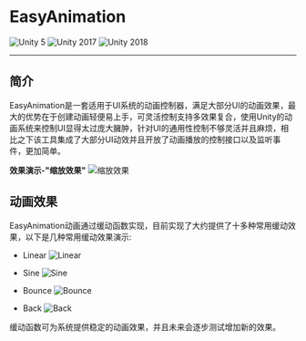 # EasyAnimation

![Unity 5][1] ![Unity 2017][2] ![Unity 2018][3]

---

## 简介

EasyAnimation是一套适用于UI系统的动画控制器，满足大部分UI的动画效果，最大的优势在于创建动画轻便易上手，可灵活控制支持多效果复合，使用Unity的动画系统来控制UI显得太过庞大臃肿，针对UI的通用性控制不够灵活并且麻烦，相比之下该工具集成了大部分UI动效并且开放了动画播放的控制接口以及监听事件，更加简单。

**效果演示-"缩放效果"**
![缩放效果][4]

## 动画效果

EasyAnimation动画通过缓动函数实现，目前实现了大约提供了十多种常用缓动效果，以下是几种常用缓动效果演示:

- Linear
![Linear][5]

- Sine
![Sine][6]

- Bounce
![Bounce][7]

- Back
![Back][8]

缓动函数可为系统提供稳定的动画效果，并且未来会逐步测试增加新的效果。



  [1]: https://img.shields.io/badge/Unity-5-red.svg
  [2]: https://img.shields.io/badge/Unity-2017-blue.svg
  [3]: https://img.shields.io/badge/Unity-2018-green.svg
  [4]: https://fold.oss-cn-shanghai.aliyuncs.com/Geeit/EasyAnimation/1001.gif?x-oss-process=style/Foldcc
  [5]: https://fold.oss-cn-shanghai.aliyuncs.com/Geeit/EasyAnimation/1002.gif?x-oss-process=style/Foldcc
  [6]: https://fold.oss-cn-shanghai.aliyuncs.com/Geeit/EasyAnimation/1003.gif?x-oss-process=style/Foldcc
  [7]: https://fold.oss-cn-shanghai.aliyuncs.com/Geeit/EasyAnimation/1004.gif?x-oss-process=style/Foldcc
  [8]: https://fold.oss-cn-shanghai.aliyuncs.com/Geeit/EasyAnimation/1005.gif?x-oss-process=style/Foldcc